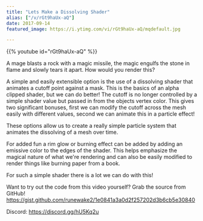 ```yaml
---
title: "Lets Make a Dissolving Shader"
alias: ["/v/rGt9haUx-aQ"]
date: 2017-09-14
featured_image: https://i.ytimg.com/vi/rGt9haUx-aQ/mqdefault.jpg

---
```


{{% youtube id="rGt9haUx-aQ" %}}

A mage blasts a rock with a magic missile, the magic engulfs the stone in flame and slowly tears it apart. How would you render this?

A simple and easily extensible option is the use of a dissolving shader that animates a cutoff point against a mask. This is the basics of an alpha clipped shader, but we can do better! The cutoff is no longer controlled by a simple shader value but passed in from the objects vertex color. This gives two significant bonuses, first we can modify the cutoff across the mesh easily with different values, second we can animate this in a particle effect!

These options allow us to create a really simple particle system that animates the dissolving of a mesh over time.

For added fun a rim glow or burning effect can be added by adding an emissive color to the edges of the shader. This helps emphasize the magical nature of what we're rendering and can also be easily modified to render things like burning paper from a book.

For such a simple shader there is a lot we can do with this!

Want to try out the code from this video yourself? Grab the source from GitHub! https://gist.github.com/runewake2/1e0841a3a0d2f257202d3b6cb5e30840

Discord: https://discord.gg/hU5Kq2u